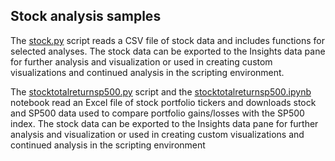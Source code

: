 ## Stock analysis samples

The [stock.py](stock.py) script reads a CSV file of stock data and includes functions for selected analyses. The stock data can be exported to the Insights data pane for further analysis and visualization or used in creating custom visualizations and continued analysis in the scripting environment.  

The [stocktotalreturnsp500.py](stocktotalreturnsp500.py) script and the [stocktotalreturnsp500.ipynb](stocktotalreturnsp500.ipynb) notebook read an Excel file of stock portfolio tickers and downloads stock and SP500 data used to compare portfolio gains/losses with the SP500 index. The stock data can be exported to the Insights data pane for further analysis and visualization or used in creating custom visualizations and continued analysis in the scripting environment